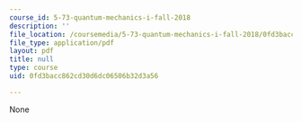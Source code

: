 ```yaml
---
course_id: 5-73-quantum-mechanics-i-fall-2018
description: ''
file_location: /coursemedia/5-73-quantum-mechanics-i-fall-2018/0fd3bacc862cd30d6dc06506b32d3a56_MIT5_73F18_Lec15.pdf
file_type: application/pdf
layout: pdf
title: null
type: course
uid: 0fd3bacc862cd30d6dc06506b32d3a56

---
```

None